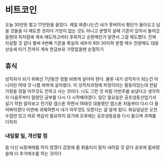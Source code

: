 # 비트코인

오늘 30만원 벌고 17만원을 꼴았다. 제일 짜증나는건 내가 못버텨서 평단가 돌아오고 남을 것들을 다 매도한 것이다 가망이 없는 것도 아니고 분명히 살때 기준이 있어서 들어갔을텐데 최저점에 계속 매도하고버티
후회하고 순환매인거 알면서 그걸 매도했다. 진짜 자살할 것 같다 벌써 4번째 기준을 확실히 세우자 RSI 30이하 분할 매수 전량매도 대응 상승세 타기 전까지 계속 현금보유 가망없을땐 손절하기

## 휴식

성직자가 되기 위해선 7년동안 정말 바쁘게 살아야 한다. 물론 내가 성직자가 되는건 아니지만 여태 것 나름 바쁘게 살아왔다. 이 성직자과정에 피정이라는 활동이있는데 한달가량을 정말 아무것도 안하고 사는
것이다. 나도 그런 것 처럼 이번주를 보냈다고 생각하자 다음주부터 밀렸던 공부를 다시 다 시작해야겠다. 일단 월요일은 공조냉동산업기사 실기 학원 알아보고 전기랑 캡스톤 하면서 여태것 대충했던 캡스톤 
처음부터 다시 다 들어봐야겠다 이번에 과제하면서 내가 아무것도 모른다는 걸 알게 됬다. 화요일날은 오전수업만 있고 따로 복습이 필요하지 않기에 오후에는 공조냉동응용 다시 들으며 과제를 다하자

### 내일할 일, 개선할 점

음 다신 뇌동매매를 하지 않겠다 감정에 좀 휘둘리지 말자 내려갈 것 같다 공포에 휩싸였을때 더 추가매수를 하는 것이다 
